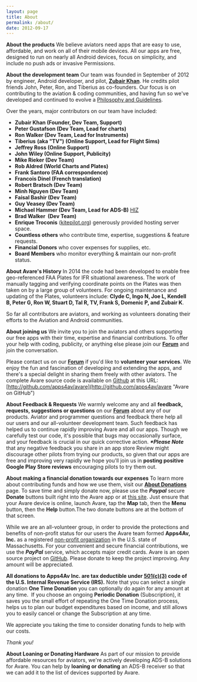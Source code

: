 ```yaml
---
layout: page
title: About
permalink: /about/
date: 2012-09-17
---
```


**About the products**
We believe aviators need apps that are easy to
use, affordable, and work on all of their mobile devices. All our apps
are free, designed to run on nearly all Android devices, focus on
simplicity, and include no push ads or invasive Permissions.

**About the development team**
Our team was founded in September of
2012 by engineer, Android developer, and pilot, **[Zubair Khan](http://zk4u.blogspot.com/ "Zubair's Blog")**.
He credits pilot friends John, Peter, Ron, and Tiberius as
co-founders. Our focus is on contributing to the aviation & coding
communities, and having fun so we've developed and continued to evolve
a [Philosophy and Guidelines](https://apps4av.net/site/about-2/philosophy/ "Philosophy").

Over the years, major contributors on our team have included:
- **Zubair Khan (Founder, Dev Team, Support)**
- **Peter Gustafson (Dev Team, Lead for charts)**
- **Ron Walker (Dev Team, Lead for Instruments)**
- **Tiberius** **(aka "TV")** **(Online Support, Lead for Flight Sims)**
- **Jeffrey Ross (Online Support)**
- **John Wiley **(Online Support, Publicity)****
- **Mike Rieker (Dev Team)**
- **Rob Aldred (World Charts and Plates)**
- **Frank Santoro (FAA correspondence)**
- **Francois Dinel (French translation)**
- **Robert Bratsch (Dev Team)**
- **Minh Nguyen **(Dev Team)****
- **Faisal Bashir **(Dev Team)****
- **Guy Veasey **(Dev Team)****
- **Michael Hammer (Dev Team, Lead for ADS-B)** [HIZ](https://hiz.ch/index.php/home/adsb-receiver "HIZ website")
- **Brad Walker  (Dev Team)**
- **Enrique Troconis** ([kitepilot.org](http://kitepilot.org/ "KitePilot.org Web Services")) generously provided hosting server space.
- **Countless others** who contribute time, expertise, suggestions & feature requests.
- **Financial Donors** who cover expenses for supplies, etc.
- **Board Members** who monitor everything & maintain our non-profit status.

**About Avare's History**
In 2014 the code had been developed to enable free geo-referenced FAA
Plates for IFR situational awareness. The work of manually tagging and
verifying coordinate points on the Plates was then taken on by a large
group of volunteers. For ongoing maintenance and updating of the
Plates, volunteers include: **Clyde C, Ingo N, Joe L, Kendell B, Peter
G, Ron W, Stuart D, Tal R, TV, Frank S, Domenic P, and Zubair K**.

So far all contributors are aviators, and working as volunteers
donating their efforts to the Aviation and Android communities.

**About joining us**
We invite you to join the aviators and others supporting our free apps
with their time, expertise and financial contributions. To offer your
help with coding, publicity, or anything else please join our
[**Forum**](https://groups.google.com/d/forum/apps4av-forum "Apps4Av Forum on Google Groups") 
and join the conversation.

Please contact us on our
[**Forum**](https://groups.google.com/forum/#!forum/apps4av-forum) if
you'd like to **volunteer your services**. We enjoy the fun and
fascination of developing and extending the apps, and there's a
special delight in sharing them freely with other aviators. The
complete Avare source code is available on
[Github](https://github.com/about "About GitHub") at this URL:
[http://github.com/apps4av/avare](http://github.com/apps4av/avare "Avare on GitHub")

**About Feedback & Requests**
We warmly welcome any and all **feedback, requests, suggestions or
questions** on our
**[Forum](https://groups.google.com/forum/#!forum/apps4av-forum "Apps4Av Forum")**
about any of our products. Aviator and programmer questions and
feedback there help all our users and our all-volunteer development
team. Such feedback has helped us to continue rapidly improving Avare
and all our apps. Though we carefully test our code, it's possible that 
bugs may occasionally surface, and your feedback is crucial in our quick
corrective action. _**\*Please Note**_ that any negative feedback you
share in an app store Review might discourage other pilots from trying
our products, so given that our apps are free and improving very rapidly we
hope you'll join us in **posting positive Google Play Store reviews**
encouraging pilots to try them out.

**About making a financial donation towards our expenses**
To learn more 
about contributing funds and how we use them, visit our
[**About Donations**](/donate.html "About Donations") page. To save
time and simply donate now, please use the **_Paypal_** secure
**Donate** buttons built right into the Avare app or at
[this site](/donate.html). Just ensure that your Avare device is online,
launch Avare, tap the **Map** tab, then the **Menu** button, then the
**Help** button.The two donate buttons are at the bottom of that
screen.

While we are an all-volunteer group, in order to provide the
protections and benefits of non-profit status for our users the Avare
team formed **Apps4Av, Inc.** as a registered 
[non-profit organization](http://corp.sec.state.ma.us/CorpWeb/CorpSearch/CorpSummary.aspx?FEIN=463956765 "Non-Profit Status") 
in the U.S. state of Massachusetts. For your convenient and secure
financial contributions, we use the _**PayPal**_ service, which
accepts major credit cards. Avare is an open source project on
[GitHub](http://github.com/apps4av/avare "Avare Source Code on Github"). 
Please donate to keep the project improving. Any amount will
be appreciated.

**All donations to Apps4Av Inc. are tax deductible under
[501(c)(3)](https://apps.irs.gov/app/eos/displayAll.do?dispatchMethod=displayAllInfo&Id=4887948&ein=463956765&country=US)
code of the U.S. Internal Revenue Service (IRS).** Note that you can
select a single donation **One Time Donation** you can optionally do
again for any amount at any time.  If you choose an ongoing **Periodic
Donation** (Subscription), it saves you the small effort of repeating
the One Time Donation process, helps us to plan our budget
expenditures based on income, and still allows you to easily cancel or
change the Subscription at any time.

We appreciate you taking the time to consider donating funds to help with our costs.

_Thank you!_

**About Loaning or Donating Hardware**
As part of our mission to provide affordable resources for aviators,
we're actively developing ADS-B solutions for Avare. You can help by
**loaning or donating** an ADS-B receiver so that we can add it to the
list of devices supported by Avare.

